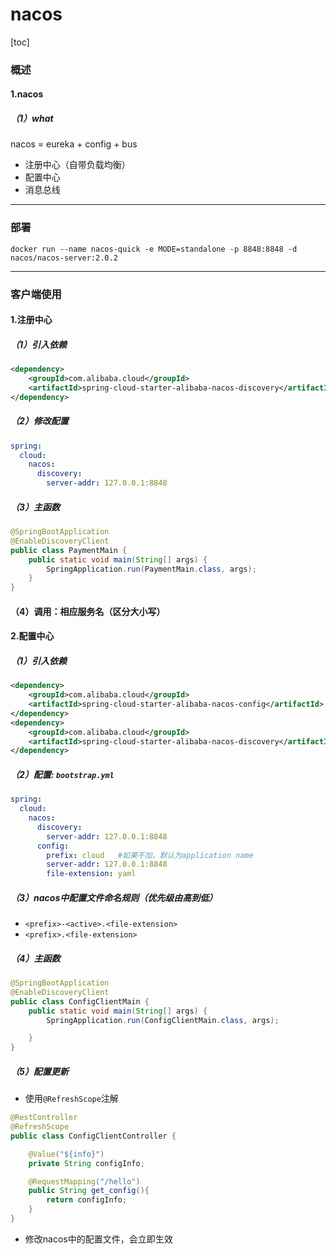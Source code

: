 # nacos

[toc]

### 概述

#### 1.nacos

##### （1）what
nacos = eureka + config + bus

* 注册中心（自带负载均衡）
* 配置中心
* 消息总线

***

### 部署

```shell
docker run --name nacos-quick -e MODE=standalone -p 8848:8848 -d nacos/nacos-server:2.0.2
```

***

### 客户端使用

#### 1.注册中心

##### （1）引入依赖
```xml
<dependency>
    <groupId>com.alibaba.cloud</groupId>
    <artifactId>spring-cloud-starter-alibaba-nacos-discovery</artifactId>
</dependency>
```

##### （2）修改配置
```yml
spring:
  cloud:
    nacos:
      discovery:
        server-addr: 127.0.0.1:8848
```

##### （3）主函数
```java
@SpringBootApplication
@EnableDiscoveryClient
public class PaymentMain {
    public static void main(String[] args) {
        SpringApplication.run(PaymentMain.class, args);
    }
}
```

#### （4）调用：相应服务名（区分大小写）

#### 2.配置中心

##### （1）引入依赖
```xml
<dependency>
    <groupId>com.alibaba.cloud</groupId>
    <artifactId>spring-cloud-starter-alibaba-nacos-config</artifactId>
</dependency>
<dependency>
    <groupId>com.alibaba.cloud</groupId>
    <artifactId>spring-cloud-starter-alibaba-nacos-discovery</artifactId>
</dependency>
```

##### （2）配置: `bootstrap.yml`
```yaml
spring:
  cloud:
    nacos:
      discovery:
        server-addr: 127.0.0.1:8848
      config:
        prefix: cloud   #如果不加，默认为application name
        server-addr: 127.0.0.1:8848
        file-extension: yaml
```

##### （3）nacos中配置文件命名规则（优先级由高到低）
* `<prefix>-<active>.<file-extension>`
* `<prefix>.<file-extension>`

##### （4）主函数
```java
@SpringBootApplication
@EnableDiscoveryClient
public class ConfigClientMain {
    public static void main(String[] args) {
        SpringApplication.run(ConfigClientMain.class, args);

    }
}
```

##### （5）配置更新

* 使用`@RefreshScope`注解
```java
@RestController
@RefreshScope
public class ConfigClientController {

    @Value("${info}")
    private String configInfo;

    @RequestMapping("/hello")
    public String get_config(){
        return configInfo;
    }
}
```

* 修改nacos中的配置文件，会立即生效
